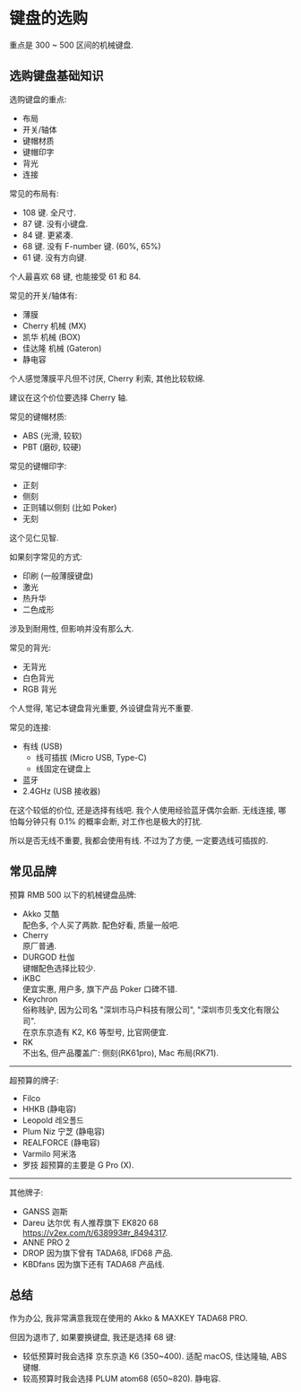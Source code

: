 # 键盘的选购

重点是 300 ~ 500 区间的机械键盘.

## 选购键盘基础知识

选购键盘的重点:

- 布局
- 开关/轴体
- 键帽材质
- 键帽印字
- 背光
- 连接

常见的布局有:

- 108 键. 全尺寸.
- 87 键. 没有小键盘.
- 84 键. 更紧凑.
- 68 键. 没有 F-number 键. (60%, 65%)
- 61 键. 没有方向键.

个人最喜欢 68 键, 也能接受 61 和 84.

常见的开关/轴体有:

- 薄膜
- Cherry 机械 (MX)
- 凯华 机械 (BOX)
- 佳达隆 机械 (Gateron)
- 静电容

个人感觉薄膜平凡但不讨厌, Cherry 利索, 其他比较软绵.

建议在这个价位要选择 Cherry 轴.

常见的键帽材质:

- ABS (光滑, 较软)
- PBT (磨砂, 较硬)

常见的键帽印字:

- 正刻
- 侧刻
- 正则辅以侧刻 (比如 Poker)
- 无刻

这个见仁见智.

如果刻字常见的方式:

- 印刷 (一般薄膜键盘)
- 激光
- 热升华
- 二色成形

涉及到耐用性, 但影响并没有那么大.

常见的背光:

- 无背光
- 白色背光
- RGB 背光

个人觉得, 笔记本键盘背光重要, 外设键盘背光不重要.

常见的连接:

- 有线 (USB)
  - 线可插拔 (Micro USB, Type-C)
  - 线固定在键盘上
- 蓝牙
- 2.4GHz (USB 接收器)

在这个较低的价位, 还是选择有线吧. 我个人使用经验蓝牙偶尔会断.
无线连接, 哪怕每分钟只有 0.1% 的概率会断, 对工作也是极大的打扰.

所以是否无线不重要, 我都会使用有线. 不过为了方便, 一定要选线可插拔的.

## 常见品牌

预算 RMB 500 以下的机械键盘品牌:

- Akko 艾酷  
  配色多, 个人买了两款. 配色好看, 质量一般吧.
- Cherry  
  原厂普通.
- DURGOD 杜伽  
  键帽配色选择比较少.
- iKBC  
  便宜实惠, 用户多, 旗下产品 Poker 口碑不错.
- Keychron  
  俗称贱驴, 因为公司名 "深圳市马户科技有限公司", "深圳市贝戋文化有限公司".  
  在京东京造有 K2, K6 等型号, 比官网便宜.
- RK  
  不出名, 但产品覆盖广: 侧刻(RK61pro), Mac 布局(RK71).

---

超预算的牌子:

- Filco
- HHKB (静电容)
- Leopold 레오폴드
- Plum Niz 宁芝 (静电容)
- REALFORCE (静电容)
- Varmilo 阿米洛
- 罗技
  超预算的主要是 G Pro (X).

---

其他牌子:

- GANSS 迦斯
- Dareu 达尔优
  有人推荐旗下 EK820 68 <https://v2ex.com/t/638993#r_8494317>.
- ANNE PRO 2
- DROP
  因为旗下曾有 TADA68, IFD68 产品.
- KBDfans
  因为旗下还有 TADA68 产品线.

## 总结

作为办公, 我非常满意我现在使用的 Akko & MAXKEY TADA68 PRO.

但因为退市了, 如果要换键盘, 我还是选择 68 键:

- 较低预算时我会选择 京东京造 K6 (350~400). 适配 macOS, 佳达隆轴, ABS 键帽.
- 较高预算时我会选择 PLUM atom68 (650~820). 静电容.
